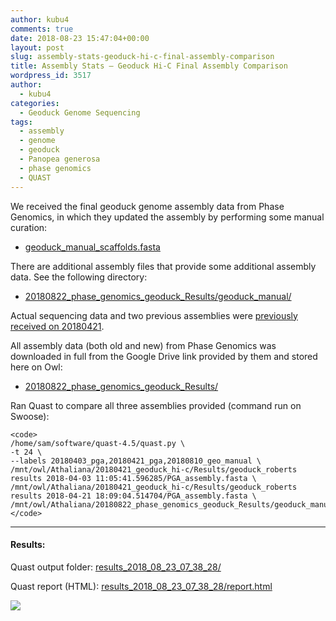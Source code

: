 ```yaml
---
author: kubu4
comments: true
date: 2018-08-23 15:47:04+00:00
layout: post
slug: assembly-stats-geoduck-hi-c-final-assembly-comparison
title: Assembly Stats – Geoduck Hi-C Final Assembly Comparison
wordpress_id: 3517
author:
  - kubu4
categories:
  - Geoduck Genome Sequencing
tags:
  - assembly
  - genome
  - geoduck
  - Panopea generosa
  - phase genomics
  - QUAST
---
```


We received the final geoduck genome assembly data from Phase Genomics, in which they updated the assembly by performing some manual curation:





  * [geoduck_manual_scaffolds.fasta](https://owl.fish.washington.edu/Athaliana/20180822_phase_genomics_geoduck_Results/geoduck_manual/geoduck_manual_scaffolds.fasta)



There are additional assembly files that provide some additional assembly data. See the following directory:



  * [20180822_phase_genomics_geoduck_Results/geoduck_manual/](https://owl.fish.washington.edu/Athaliana/20180822_phase_genomics_geoduck_Results/geoduck_manual/)



Actual sequencing data and two previous assemblies were [previously received on 20180421](https://robertslab.github.io/sams-notebook/2018-04-21-data-management-geoduck-phase-genomics-hi-c-data.html).

All assembly data (both old and new) from Phase Genomics was downloaded in full from the Google Drive link provided by them and stored here on Owl:





  * [20180822_phase_genomics_geoduck_Results/](https://owl.fish.washington.edu/Athaliana/20180822_phase_genomics_geoduck_Results/)



Ran Quast to compare all three assemblies provided (command run on Swoose):


    
    <code>
    /home/sam/software/quast-4.5/quast.py \
    -t 24 \
    --labels 20180403_pga,20180421_pga,20180810_geo_manual \
    /mnt/owl/Athaliana/20180421_geoduck_hi-c/Results/geoduck_roberts results 2018-04-03 11:05:41.596285/PGA_assembly.fasta \ /mnt/owl/Athaliana/20180421_geoduck_hi-c/Results/geoduck_roberts results 2018-04-21 18:09:04.514704/PGA_assembly.fasta \ /mnt/owl/Athaliana/20180822_phase_genomics_geoduck_Results/geoduck_manual/geoduck_manual_scaffolds.fasta
    </code>





* * *





#### Results:



Quast output folder: [results_2018_08_23_07_38_28/](https://owl.fish.washington.edu/Athaliana/quast_results/results_2018_08_23_07_38_28/)

Quast report (HTML): [results_2018_08_23_07_38_28/report.html](https://owl.fish.washington.edu/Athaliana/quast_results/results_2018_08_23_07_38_28/report.html)

![](https://owl.fish.washington.edu/Athaliana/quast_results/results_2018_08_23_07_38_28/20180823_quast_geoduck_pga.png)
